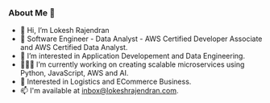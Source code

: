 ### About Me 🚀
- 👋 Hi, I’m Lokesh Rajendran
- 🌱 Software Engineer - Data Analyst - AWS Certified Developer Associate and AWS Certified Data Analyst.
- 👀 I’m interested in Application Developement and Data Engineering.
- 👨🏻‍💻 I’m currently working on creating scalable microservices using Python, JavaScript, AWS and AI.
- 🚀 Interested in Logistics and ECommerce Business.
- 📫 I'm available at inbox@lokeshrajendran.com.

